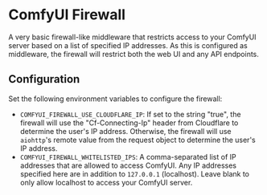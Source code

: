 # ComfyUI Firewall
A very basic firewall-like middleware that restricts access to your ComfyUI server based on a list of specified IP addresses. As this is configured as middleware, the firewall will restrict both the web UI and any API endpoints.

## Configuration
Set the following environment variables to configure the firewall:
- `COMFYUI_FIREWALL_USE_CLOUDFLARE_IP`: If set to the string "true", the firewall will use the "Cf-Connecting-Ip" header from Cloudflare to determine the user's IP address. Otherwise, the firewall will use `aiohttp`'s remote value from the request object to determine the user's IP address.
- `COMFYUI_FIREWALL_WHITELISTED_IPS`: A comma-separated list of IP addresses that are allowed to access ComfyUI. Any IP addresses specified here are in addition to `127.0.0.1` (localhost). Leave blank to only allow localhost to access your ComfyUI server.